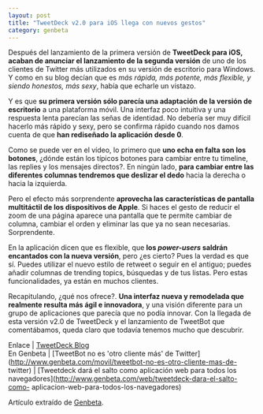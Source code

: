 ```yaml
---
layout: post
title: "TweetDeck v2.0 para iOS llega con nuevos gestos"
category: genbeta
---
```




Después del lanzamiento de la primera versión de **TweetDeck para iOS, acaban
de anunciar el lanzamiento de la segunda versión** de uno de los clientes de
Twitter más utilizados en su versión de escritorio para Windows. Y como en su
blog decían que es _más rápida, más potente, más flexible, y siendo honestos,
más sexy_, había que echarle un vistazo.

Y es que **su primera versión sólo parecía una adaptación de la versión de
escritorio** a una plataforma móvil. Una interfaz poco intuitiva y una
respuesta lenta parecían las señas de identidad. No debería ser muy difícil
hacerlo más rápido y sexy, pero se confirma rápido cuando nos damos cuenta de
que **han rediseñado la aplicación desde 0**.  
  
Como se puede ver en el vídeo, lo primero que **uno echa en falta son los
botones**, ¿dónde están los típicos botones para cambiar entre tu timeline,
las replies y los mensajes directos?. En ningún lado, **para cambiar entre las
diferentes columnas tendremos que deslizar el dedo** hacia la derecha o hacia
la izquierda.

Pero el efecto más sorprendente **aprovecha las características de pantalla
multitáctil de los dispositivos de Apple**. Si haces el gesto de reducir el
zoom de una página aparece una pantalla que te permite cambiar de columna,
cambiar el orden y eliminar las que ya no sean necesarias. Sorprendente.

En la aplicación dicen que es flexible, que **los _power-users_ saldrán
encantados con la nueva versión**, pero ¿es cierto? Pues la verdad es que sí.
Puedes utilizar el nuevo estilo de retweet o seguir en el antiguo; puedes
añadir columnas de trending topics, búsquedas y de tus listas. Pero estas
funcionalidades, ya están en muchos clientes.

Recapitulando, ¿qué nos ofrece?. **Una interfaz nueva y remodelada que
realmente resulta más ágil e innovadora**, y una visión diferente para un
grupo de aplicaciones que parecía que no podía innovar. Con la llegada de esta
versión v2.0 de TweetDeck y el lanzamiento de TweetBot que comentábamos, queda
claro que todavía tenemos mucho que descubrir.

Enlace | [TweetDeck Blog](http://blog.tweetdeck.com/)  
En Genbeta | [TweetBot no es 'otro cliente más' de
Twitter](http://www.genbeta.com/movil/tweetbot-no-es-otro-cliente-mas-de-
twitter) | [Tweetdeck dará el salto como aplicación web para todos los
navegadores](http://www.genbeta.com/web/tweetdeck-dara-el-salto-como-
aplicacion-web-para-todos-los-navegadores)

Artículo extraído de [Genbeta](http://www.genbeta.com).